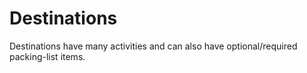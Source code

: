 # Destinations

Destinations have many activities and can also have optional/required packing-list items.
